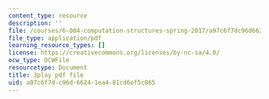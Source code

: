 ```yaml
---
content_type: resource
description: ''
file: /courses/6-004-computation-structures-spring-2017/a97c6f7dc96d66241ea481cd6ef5c865_wP-ODG_e1i0.pdf
file_type: application/pdf
learning_resource_types: []
license: https://creativecommons.org/licenses/by-nc-sa/4.0/
ocw_type: OCWFile
resourcetype: Document
title: 3play pdf file
uid: a97c6f7d-c96d-6624-1ea4-81cd6ef5c865
---
```

